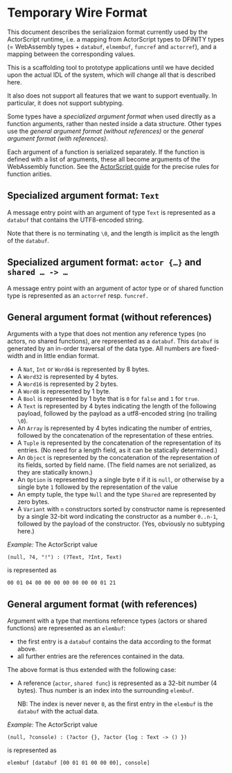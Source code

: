 Temporary Wire Format
=====================

This document describes the serializaion format currently used by the
ActorScript runtime, i.e. a mapping from ActorScript types to DFINITY types (=
WebAssembly types + `databuf`, `elmembuf`, `funcref` and `actorref`), and a
mapping between the corresponding values.

This is a scaffolding tool to prototype applications until we have decided upon
the actual IDL of the system, which will change all that is described here.

It also does not support all features that we want to support eventually. In
particular, it does not support subtyping.

Some types have a *specialized argument format* when used directly as a
function arguments, rather than nested inside a data structure. Other types use
the _general argument format (without references)_ or the _general argument
format (with references)_.

Each argument of a function is serialized separately. If the function is
defined with a list of arguments, these all become arguments of the WebAssembly
function. See the [ActorScript guide](https://hydra.oregon.dfinity.build//job/dfinity-ci-build/actorscript.pr-252/users-guide/latest/download/1/guide/#function-types) for the precise rules for function arities.


Specialized argument format: `Text`
-------------------------------------

A message entry point with an argument of type `Text` is represented as a `databuf` that contains the UTF8-encoded string.

Note that there is no terminating `\0`, and the length is implicit as the
length of the `databuf`.

Specialized argument format: `actor {…}` and `shared … -> …`
------------------------------------------------------------

A message entry point with an argument of actor type or of shared function type is represented as an `actorref` resp. `funcref.`

General argument format (without references)
--------------------------------------------

Arguments with a type that does not mention any reference types (no actors, no
shared functions), are represented as a `databuf`. This `databuf` is generated
by an in-order traversal of the data type.  All numbers are fixed-width and in
little endian format.

 * A `Nat`, `Int` or `Word64` is represented by 8 bytes.
 * A `Word32` is represented by 4 bytes.
 * A `Word16` is represented by 2 bytes.
 * A `Word8` is represented by 1 byte.
 * A `Bool` is represented by 1 byte that is `0` for `false` and `1` for `true`.
 * A `Text` is represented by 4 bytes indicating the length of the following
   payload, followed by the payload as a utf8-encoded string (no trailing `\0`).
 * An `Array` is represented by 4 bytes indicating the number of entries,
   followed by the concatenation of the representation of these entries.
 * A `Tuple` is represented by the concatenation of the representation of its
   entries. (No need for a length field, as it can be statically determined.)
 * An `Object` is represented by the concatenation of the representation of its
   fields, sorted by field name. (The field names are not serialized, as they
   are statically known.)
 * An `Option` is represented by a single byte `0` if it is `null`, or
   otherwise by a single byte `1` followed by the representation of the value
 * An empty tuple, the type `Null` and the type `Shared` are represented by
   zero bytes.
 * A `Variant` with `n` constructors sorted by constructor name is represented
   by a single 32-bit word indicating the constructor as a number `0..n-1`, followed
   by the payload of the constructor. (Yes, obviously no subtyping here.)

*Example:* The ActorScript value
```
(null, ?4, "!") : (?Text, ?Int, Text)
```
is represented as
```
00 01 04 00 00 00 00 00 00 00 01 21
```

General argument format (with references)
-----------------------------------------

Argument with a type that mentions reference types (actors or shared functions)
are represented as an `elembuf`:

 * the first entry is a `databuf` contains the data according to the format
   above.
 * all further entries are the references contained in the data.

The above format is thus extended with the following case:

 * A reference (`actor`, `shared func`) is represented as a 32-bit number (4
   bytes). Thus number is an index into the surrounding `elembuf`.

   NB: The index is never never `0`, as the first entry in the `elembuf` is the
   `databuf` with the actual data.

*Example:* The ActorScript value
```
(null, ?console) : (?actor {}, ?actor {log : Text -> () })
```
is represented as
```
elembuf [databuf [00 01 01 00 00 00], console]
```

